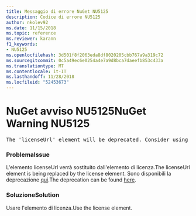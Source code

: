 ```yaml
---
title: Messaggio di errore NuGet NU5125
description: Codice di errore NU5125
author: nkolev92
ms.date: 11/15/2018
ms.topic: reference
ms.reviewer: karann
f1_keywords:
- NU5125
ms.openlocfilehash: 3d501f8f2063eda8df8020205cbb767a9a319c72
ms.sourcegitcommit: 0c5a49ec6e0254a4e7a9d8bca7daeefb853c433a
ms.translationtype: MT
ms.contentlocale: it-IT
ms.lasthandoff: 11/28/2018
ms.locfileid: "52453673"
---
```

# <a name="nuget-warning-nu5125"></a><span data-ttu-id="f7326-103">NuGet avviso NU5125</span><span class="sxs-lookup"><span data-stu-id="f7326-103">NuGet Warning NU5125</span></span>
<pre>The 'licenseUrl' element will be deprecated. Consider using the 'license' element instead.</pre>

### <a name="issue"></a><span data-ttu-id="f7326-104">Problema</span><span class="sxs-lookup"><span data-stu-id="f7326-104">Issue</span></span>

<span data-ttu-id="f7326-105">L'elemento licenseUrl verrà sostituito dall'elemento di licenza.</span><span class="sxs-lookup"><span data-stu-id="f7326-105">The licenseUrl element is being replaced by the license element.</span></span> <span data-ttu-id="f7326-106">Sono disponibili la deprecazione [qui](https://github.com/NuGet/Home/issues/4628).</span><span class="sxs-lookup"><span data-stu-id="f7326-106">The deprecation can be found [here](https://github.com/NuGet/Home/issues/4628).</span></span>

### <a name="solution"></a><span data-ttu-id="f7326-107">Soluzione</span><span class="sxs-lookup"><span data-stu-id="f7326-107">Solution</span></span>

<span data-ttu-id="f7326-108">Usare l'elemento di licenza.</span><span class="sxs-lookup"><span data-stu-id="f7326-108">Use the license element.</span></span>